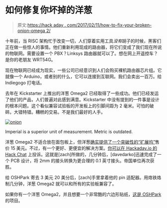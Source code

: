 # 如何修复你坏掉的洋葱

> 原文:[https://hack aday . com/2017/02/11/how-to-fix-your-broken-onion-omega 2/](https://hackaday.com/2017/02/11/how-to-fix-your-broken-onion-omega2/)

十年前，当 RISC 架构忙于改变一切，人们穿着实用工具*没有*胡子的时候，黑客们正在做一些惊人的事情。他们重新利用现成的路由器，将它们变成了我们现在所说的物联网。需要设置一个 PBX？Linksys 路由器就可以了。想在网上开遥控车？是你的老朋友 WRT54G。

现在物联网已经成为现实，一些公司已经意识到人们会购买裸机路由器芯片组。它就像一个 Arduino，或者别的什么，它可以连接到互联网。我们会卖出一百万。给 Indiegogo 打电话。

去年在 Kickstarter 上推出的洋葱 Omega2 已经取得了一些成功。他们已经发运了他们的产品，人们普遍对此感到满意。Kickstarter 中没有提到的一件事是设计的根本问题。这个看似兼容试验板的开发板上的引脚间距为 2 毫米。可怕的破碎。大错特错。糟糕的交易。不是我们最好的人手。

[![onion](../Images/4947c853c06f66176910ff6bddde462a.png)](https://hackaday.com/wp-content/uploads/2017/02/onion.jpg)

Imperial is a superior unit of measurement. Metric is outdated.

洋葱 Omega2 不适合放在面包板上，但洋葱[确实提供了一个突破性的“扩展坞”](https://onion.io/store/expansion-dock/)售价 15 美元。不过，有一个更好、更便宜的解决方案。[你可以在 Hackaday.io 的 Hack Chat](https://hackaday.io/page/2774-how-to-fix-your-broken-onion-omega2-board-for-only-320) 上投诉。这就是[zach]所做的，几分钟后，[davedarko]迅速完成了一个 PCB 设计，将 2mm 的接头转换为更合理的 0.1 英寸接头。帝国单位再次获胜。

给 OSHPark 寄去 3 美元 20 美分后，[zach]手里拿着他的 pin 适配器。用烙铁烙制几分钟，洋葱 Omega2 就可以和所有的实验板兼容了。

如果你有一个洋葱 Omega2，并且想要一个非常酷的六边形贴纸，[这是 OSHPark](https://oshpark.com/shared_projects/Er4MhUF9) 的项目。